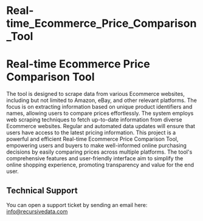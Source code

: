 # Real-time_Ecommerce_Price_Comparison_Tool
<h1>Real-time Ecommerce Price Comparison Tool</h1>
<p>The tool is designed to scrape data from various Ecommerce websites, including but not limited to Amazon, eBay, and other relevant platforms. The focus is on extracting information based on unique product identifiers and names, allowing users to compare prices effortlessly.
The system employs web scraping techniques to fetch up-to-date information from diverse Ecommerce websites. Regular and automated data updates will ensure that users have access to the latest pricing information.
This project is a powerful and efficient Real-time Ecommerce Price Comparison Tool, empowering users and buyers to make well-informed online purchasing decisions by easily comparing prices across multiple platforms. The tool's comprehensive features and user-friendly interface aim to simplify the online shopping experience, promoting transparency and value for the end user.</p>
<h2>
    Technical Support
</h2>
<p>
    You can open a support ticket by sending an email here: <a href="mailto:info@recursivedata.com" title="Open Support Ticket">
        info@recursivedata.com
    </a>
</p>
